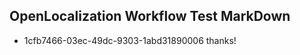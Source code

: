 ## OpenLocalization Workflow Test MarkDown
* 1cfb7466-03ec-49dc-9303-1abd31890006 thanks!

<!--HONumber=Aug16_HO1-->


